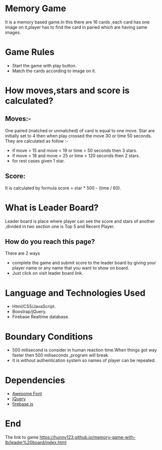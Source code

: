 # Memory Game
It is a memory based game.In this there are 16 cards ,each card has one image on it,player has to find the card in paried which are having same images.  
# Game Rules
* Start the game with play button.  
* Match the cards according to image on it.
# How moves,stars and score is calculated?
   ## Moves:- 
   One paired (matched or unmatched) of card is equal to one move.
   Star are initially set to 4 then when play crossed the move 30 or time 50 seconds.
   They are calculated as follow :-
   * if move > 15 and move < 19 or time > 50 seconds then 3 stars.
   * if move > 18 and move < 25 or time > 120 seconds then 2 stars.
   * for rest cases given 1 star.
                                   
   ## Score:
   It is calculated by formula score =  star * 500 -  (time / 60).
# What is Leader Board?
Leader board is place where player can see the score and stars of another ,divided in two section one is Top 5 and Recent Player.
  ## How do you reach this page?
  There are 2 ways
  * complete the game and submit score to the leader board by giving your player name or any name that you want to show on board.
  * Just click on visit leader board link.
# Language and Technologies Used
  * Html/CSS/JavaScript.
  * Boostrap/jQuery.
  * Firebase Realtime database.
# Boundary Conditions
* 500 milisecond is consider in human reaction time.When things got way faster then 500 miliseconds ,program will break.
* It is without  authentication system so names of player can be repeated.
# Dependencies
* [Awesome Font](https://cdnjs.cloudflare.com/ajax/libs/font-awesome/4.7.0/css/font-awesome.min.css)
* [jQuery](https://ajax.googleapis.com/ajax/libs/jquery/3.3.1/jquery.min.js)
* [firebase.js](https://www.gstatic.com/firebasejs/5.1.0/firebase-app.js)
# End
The link to game https://hunny123.github.io/memory-game-with-lb/leader%20board/index.html


   
        
